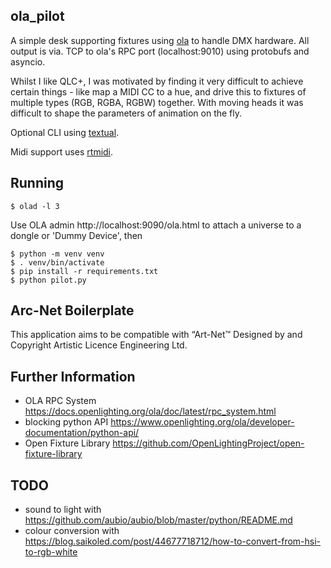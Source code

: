 ola_pilot
---

A simple desk supporting fixtures using [ola](https://www.openlighting.org/ola/) to handle DMX hardware.
All output is via. TCP to ola's RPC port (localhost:9010) using protobufs and asyncio.

Whilst I like QLC+, I was motivated by finding it very difficult to achieve certain things - like map a MIDI CC to a hue, and drive this to fixtures of multiple types (RGB, RGBA, RGBW) together. With moving heads it was difficult to shape the parameters of animation on the fly.

Optional CLI using [textual](https://github.com/Textualize/textual).

Midi support uses [rtmidi](https://github.com/SpotlightKid/python-rtmidi).

Running
----

    $ olad -l 3

Use OLA admin http://localhost:9090/ola.html to attach a universe to a dongle or 'Dummy Device', then

    $ python -m venv venv
    $ . venv/bin/activate
    $ pip install -r requirements.txt
    $ python pilot.py

Arc-Net Boilerplate
----

This application aims to be compatible with “Art-Net™ Designed by and Copyright Artistic Licence Engineering Ltd.


Further Information
-----

* OLA RPC System https://docs.openlighting.org/ola/doc/latest/rpc_system.html
* blocking python API https://www.openlighting.org/ola/developer-documentation/python-api/
* Open Fixture Library https://github.com/OpenLightingProject/open-fixture-library

TODO
---
* sound to light with https://github.com/aubio/aubio/blob/master/python/README.md
* colour conversion with https://blog.saikoled.com/post/44677718712/how-to-convert-from-hsi-to-rgb-white

